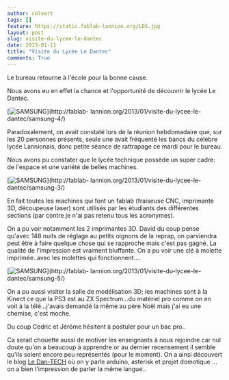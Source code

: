 ```yaml
---
author: colvert
tags: []
feature: https://static.fablab-lannion.org/LD5.jpg
layout: post
slug: visite-du-lycee-le-dantec
date: 2013-01-11
title: "Visite du Lycée Le Dantec"
comments: True
---
```

Le bureau retourne à l'école pour la bonne cause.



Nous avons eu en effet la chance et l'opportunité de découvrir le lycée Le
Dantec.

[![SAMSUNG](https://static.fablab-lannion.org/LD5-300x225.jpg)](http://fablab-
lannion.org/2013/01/visite-du-lycee-le-dantec/samsung-4/)

Paradoxalement, on avait constaté lors de la réunion hebdomadaire que, sur les
20 personnes présents, seule une avait fréquenté les bancs du célèbre lycée
Lannionais, donc petite séance de rattrapage ce mardi pour le bureau.

Nous avons pu constater que le lycée technique possède un super cadre: de
l'espace et une variété de belles machines.

[![SAMSUNG](https://static.fablab-lannion.org/LD7-300x225.jpg)](http://fablab-
lannion.org/2013/01/visite-du-lycee-le-dantec/samsung-3/)

En fait toutes les machines qui font un fablab (fraiseuse CNC, imprimante 3D,
découpeuse laser) sont utilisés par les étudiants des différentes sections
(par contre je n'ai pas retenu tous les acronymes).

On a pu voir notamment les 2 imprimantes 3D. David du coup pense qu'avec 148
nuits de réglage au petits oignons de la reprap, on parviendra peut être à
faire quelque chose qui se rapproche mais c'est pas gagné. La qualité de
l'impression est vraiment bluffante. On a pu voir une clé à molette
imprimée..avec les molettes qui fonctionnent….

[![SAMSUNG](https://static.fablab-lannion.org/LD10-300x225.jpg)](http://fablab-
lannion.org/2013/01/visite-du-lycee-le-dantec/samsung-5/)

On a pu aussi visiter la salle de modélisation 3D; les machines sont à la
Kinect ce que la PS3 est au ZX Spectrum…du matériel pro comme on en voit à la
télé…j'avais demandé la même au père Noël mais j'ai eu une chemise, c'est
moche.

Du coup Cedric et Jérôme hésitent à postuler pour un bac pro..

Ca serait chouette aussi de motiver les enseignants à nous rejoindre car nul
doute qu'on a beaucoup à apprendre or au dernier recensement il semble qu'ils
soient encore peu représentés (pour le moment). On a ainsi découvert le blog
[Le Dan-TECH](http://www.lycee-ledantec.ac-rennes.fr/ledan-tech/) où on y
parle arduino, asterisk et projet domotique … on a bien l'impression de parler
la même langue..


